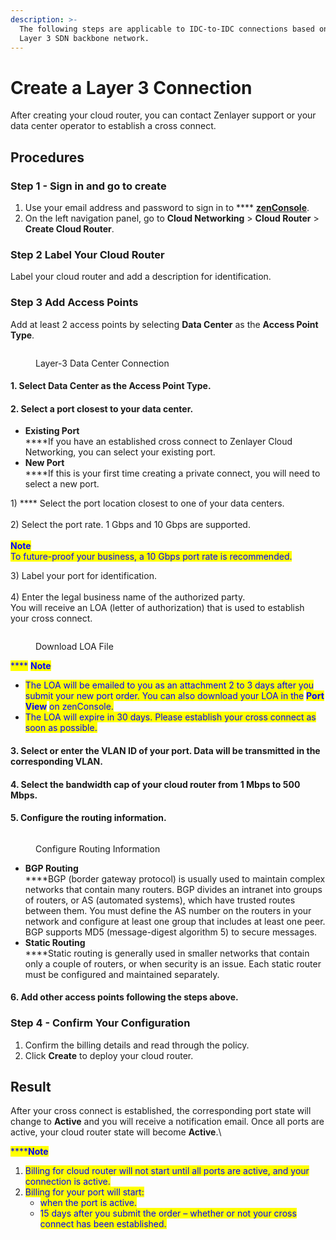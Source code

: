 ```yaml
---
description: >-
  The following steps are applicable to IDC-to-IDC connections based on our
  Layer 3 SDN backbone network.
---
```


# Create a Layer 3 Connection

After creating your cloud router, you can contact Zenlayer support or your data center operator to establish a cross connect.



## Procedures

### **Step 1 - Sign in and go to create**

1. Use your email address and password to sign in to **** [**zenConsole**](https://console.zenlayer.com/).
2. On the left navigation panel, go to **Cloud Networking** > **Cloud Router** > **Create Cloud Router**.



### **Step 2  Label Your Cloud Router**

Label your cloud router and add a description for identification.



### **Step 3  Add Access Points**

Add at least 2 access points by selecting **Data Center** as the **Access Point Type**.

<figure><img src="../../../.gitbook/assets/Article_1 (18).jpg" alt=""><figcaption><p>Layer-3 Data Center Connection</p></figcaption></figure>

#### 1. Select **Data Center** as the Access Point Type.

#### 2. Select a port closest to your data center.

* **Existing Port**\
  ****If you have an established cross connect to Zenlayer Cloud Networking, you can select your existing port.
* **New Port**\
  ****If this is your first time creating a private connect, you will need to select a new port.

&#x20;     1\) **** Select the port location closest to one of your data centers.\
\
&#x20;     2\) Select the port rate. 1 Gbps and 10 Gbps are supported.  \
\
&#x20;     <img src="../../../.gitbook/assets/Icon.svg" alt="" data-size="line"><mark style="color:blue;">**Note**</mark>\
&#x20;     <mark style="color:blue;">To future-proof your business, a 10 Gbps port rate is recommended.</mark>

&#x20;     3\) Label your port for identification.\
\
&#x20;     4\) Enter the legal business name of the authorized party. \
&#x20;          You will receive an LOA (letter of authorization) that is used to establish your cross connect.

<figure><img src="../../../.gitbook/assets/Article_2 (8).jpg" alt=""><figcaption><p>Download LOA File</p></figcaption></figure>

&#x20;      <mark style="color:blue;">****</mark>       <img src="../../../.gitbook/assets/Icon.svg" alt="" data-size="line"><mark style="color:blue;">**Note**</mark>

* <mark style="color:blue;">The LOA will be emailed to you as an attachment 2 to 3 days after you submit your new port order. You can also download your LOA in the</mark> <mark style="color:blue;"></mark><mark style="color:blue;">**Port View**</mark> <mark style="color:blue;"></mark><mark style="color:blue;">on zenConsole.</mark>
* <mark style="color:blue;">The LOA will expire in 30 days. Please establish your cross connect as soon as possible.</mark>

#### 3. Select or enter the VLAN ID of your port. Data will be transmitted in the corresponding VLAN.

#### 4. Select the bandwidth cap of your cloud router from 1 Mbps to 500 Mbps.

#### 5. Configure the routing information.

<figure><img src="../../../.gitbook/assets/Article_3 (1).jpg" alt=""><figcaption><p>Configure Routing Information</p></figcaption></figure>

* **BGP Routing**\
  ****BGP (border gateway protocol) is usually used to maintain complex networks that contain many routers. BGP divides an intranet into groups of routers, or AS (automated systems), which have trusted routes between them. You must define the AS number on the routers in your network and configure at least one group that includes at least one peer. BGP supports MD5 (message-digest algorithm 5) to secure messages.
* **Static Routing**\
  ****Static routing is generally used in smaller networks that contain only a couple of routers, or when security is an issue. Each static router must be configured and maintained separately.

#### 6. Add other access points following the steps above.



### **Step 4 - Confirm Your Configuration**

1. Confirm the billing details and read through the policy.
2. Click **Create** to deploy your cloud router.



## **Result**

After your cross connect is established, the corresponding port state will change to **Active** and you will receive a notification email. Once all ports are active, your cloud router state will become **Active**.\


<mark style="color:blue;">****</mark><img src="../../../.gitbook/assets/Icon.svg" alt="" data-size="line"><mark style="color:blue;">**Note**</mark>

1. <mark style="color:blue;">Billing for cloud router will not start until all ports are active, and your connection is active.</mark>
2. <mark style="color:blue;">Billing for your port will start:</mark>
   * <mark style="color:blue;">when the port is active.</mark>
   * <mark style="color:blue;">15 days after you submit the order – whether or not your cross connect has been established.</mark>

